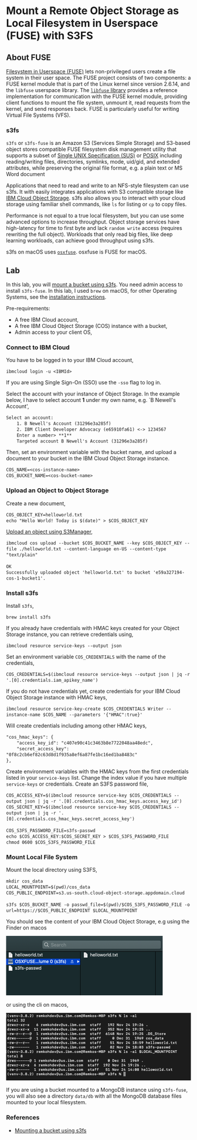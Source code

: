 # Mount a Remote Object Storage as Local Filesystem in Userspace (FUSE) with S3FS

## About FUSE

[Filesystem in Userspace (FUSE)](https://en.wikipedia.org/wiki/Filesystem_in_Userspace) lets non-privileged users create a file system in their user space. The FUSE project consists of two components: a FUSE kernel module that is part of the Linux kernel since version 2.6.14, and the `libfuse` userspace library. The [`libfuse` library](https://github.com/libfuse/libfuse) provides a reference implementation for communication with the FUSE kernel module, providing client functions to mount the file system, unmount it, read requests from the kernel, and send responses back. FUSE is particularly useful for writing Virtual File Systems (VFS).

### s3fs

`s3fs` or `s3fs-fuse` is an Amazon S3 (Services Simple Storage) and S3-based object stores compatible FUSE filesystem disk management utility that supports a subset of [Single UNIX Specification (SUS)](https://en.wikipedia.org/wiki/Single_UNIX_Specification) or [POSIX](https://en.wikipedia.org/wiki/POSIX) including reading/writing files, directories, symlinks, mode, uid/gid, and extended attributes, while preserving the original file format, e.g. a plain text or MS Word document

Applications that need to read and write to an NFS-style filesystem can use s3fs. It with easily integrates applications with S3 compatible storage like [IBM Cloud Object Storage](https://cloud.ibm.com/docs/cloud-object-storage). s3fs also allows you to interact with your cloud storage using familiar shell commands, like `ls` for listing or `cp` to copy files.

Performance is not equal to a true local filesystem, but you can use some advanced options to increase throughput. Object storage services have high-latency for time to first byte and lack `random write` access (requires rewriting the full object). Workloads that only read big files, like deep learning workloads, can achieve good throughput using s3fs.

s3fs on macOS uses [`osxfuse`](https://osxfuse.github.io/). osxfuse is FUSE for macOS.

## Lab

In this lab, you will [mount a bucket using s3fs](https://cloud.ibm.com/docs/cloud-object-storage?topic=cloud-object-storage-s3fs). You need admin access to install `s3fs-fuse`. In this lab, I used `brew` on macOS, for other Operating Systems, see the [installation instructions](https://github.com/s3fs-fuse/s3fs-fuse).

Pre-requirements:
* A free IBM Cloud account,
* A free IBM Cloud Object Storage (COS) instance with a bucket,
* Admin access to your client OS,

### Connect to IBM Cloud

You have to be logged in to your IBM Cloud account,

```
ibmcloud login -u <IBMId>
```

If you are using Single Sign-On (SSO) use the `-sso` flag to log in.

Select the account with your instance of Object Storage. In the example below, I have to select account **1** under my own name, e.g. `B Newell's Account',

```
Select an account:
    1. B Newell's Account (31296e3a285f)
    2. IBM Client Developer Advocacy (e65910fa61) <-> 1234567
    Enter a number> **1**
    Targeted account B Newell's Account (31296e3a285f)
```

Then, set an environment variable with the bucket name, and upload a document to your bucket in the IBM Cloud Object Storage instance. 

```
COS_NAME=<cos-instance-name>
COS_BUCKET_NAME=<cos-bucket-name>
```

### Upload an Object to Object Storage

Create a new document,

```
COS_OBJECT_KEY=helloworld.txt
echo "Hello World! Today is $(date)" > $COS_OBJECT_KEY
```

[Upload an object using S3Manager](https://cloud.ibm.com/docs/cli?topic=cloud-object-storage-cli-plugin-ic-cos-cli#ic-upload-s3manager),

```
ibmcloud cos upload --bucket $COS_BUCKET_NAME --key $COS_OBJECT_KEY --file ./helloworld.txt --content-language en-US --content-type "text/plain"

OK
Successfully uploaded object 'helloworld.txt' to bucket 'e59a327194-cos-1-bucket1'.
```

### Install s3fs

Install `s3fs`,
```
brew install s3fs
```

If you already have credentials with HMAC keys created for your Object Storage instance, you can retrieve credentials using,

```
ibmcloud resource service-keys --output json
```

Set an environment variable `COS_CREDENTIALS` with the name of the credentials,

```
COS_CREDENTIALS=$(ibmcloud resource service-keys --output json | jq -r '.[0].credentials.iam_apikey_name')
```

If you do not have credentials yet, create credentials for your IBM Cloud Object Storage instance with HMAC keys,

```
ibmcloud resource service-key-create $COS_CREDENTIALS Writer --instance-name $COS_NAME --parameters '{"HMAC":true}'
```

Will create credentials including among other HMAC keys,

```
"cos_hmac_keys": {
    "access_key_id": "c407e90c41c3463b8e7722048aa48edc",
    "secret_access_key": "0f8c2cb6ef82c63d8d1f935a8ef6a87fe1bc16ed1ba8483c"
},
```

Create environment variables with the HMAC keys from the first credentials listed in your `service-keys` list. Change the index value if you have multiple `service-keys` or credentials. Create an S3FS password file,

```
COS_ACCESS_KEY=$(ibmcloud resource service-key $COS_CREDENTIALS --output json | jq -r '.[0].credentials.cos_hmac_keys.access_key_id')
COS_SECRET_KEY=$(ibmcloud resource service-key $COS_CREDENTIALS --output json | jq -r '.[0].credentials.cos_hmac_keys.secret_access_key')

COS_S3FS_PASSWORD_FILE=s3fs-passwd
echo $COS_ACCESS_KEY:$COS_SECRET_KEY > $COS_S3FS_PASSWORD_FILE
chmod 0600 $COS_S3FS_PASSWORD_FILE
```

### Mount Local File System

Mount the local directory using S3FS,

```
mkdir cos_data
LOCAL_MOUNTPOINT=$(pwd)/cos_data
COS_PUBLIC_ENDPOINT=s3.us-south.cloud-object-storage.appdomain.cloud

s3fs $COS_BUCKET_NAME -o passwd_file=$(pwd)/$COS_S3FS_PASSWORD_FILE -o url=https://$COS_PUBLIC_ENDPOINT $LOCAL_MOUNTPOINT
```

You should see the content of your IBM Cloud Object Storage, e.g using the Finder on macos

![S3FS mounted IBM Cloud Object Storage bucket](images/s3fs/s3fs-mount-cos-bucket.png)

or using the cli on macos,

![S3FS mounted IBM Cloud Object Storage bucket CLI](images/s3fs/s3fs-mount-cos-bucket-cli.png)

If you are using a bucket mounted to a MongoDB instance using `s3fs-fuse`, you will also see a directory `data/db` with all the MongoDB database files mounted to your local filesystem.

### References

* [Mounting a bucket using s3fs](https://cloud.ibm.com/docs/cloud-object-storage?topic=cloud-object-storage-s3fs)
